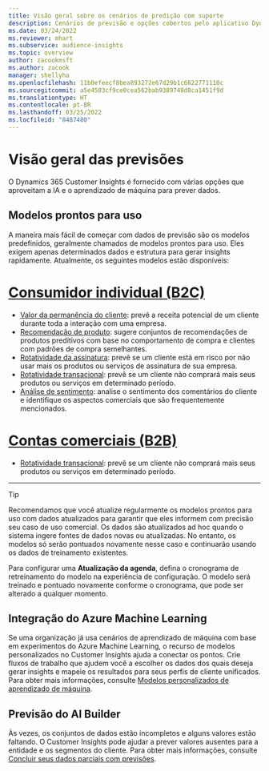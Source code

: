 ```yaml
---
title: Visão geral sobre os cenários de predição com suporte
description: Cenários de previsão e opções cobertos pelo aplicativo Dynamics 365 Customer Insights.
ms.date: 03/24/2022
ms.reviewer: mhart
ms.subservice: audience-insights
ms.topic: overview
author: zacookmsft
ms.author: zacook
manager: shellyha
ms.openlocfilehash: 11b0efeecf8bea893272e67d29b1c6622771110c
ms.sourcegitcommit: a5e4503cf9ce0cea562bab9389748d8ca1451f9d
ms.translationtype: HT
ms.contentlocale: pt-BR
ms.lasthandoff: 03/25/2022
ms.locfileid: "8487480"
---
```

# <a name="predictions-overview"></a>Visão geral das previsões

O Dynamics 365 Customer Insights é fornecido com várias opções que aproveitam a IA e o aprendizado de máquina para prever dados. 

## <a name="out-of-box-models"></a>Modelos prontos para uso

A maneira mais fácil de começar com dados de previsão são os modelos predefinidos, geralmente chamados de modelos prontos para uso. Eles exigem apenas determinados dados e estrutura para gerar insights rapidamente. Atualmente, os seguintes modelos estão disponíveis: 

# <a name="individual-consumers-b-to-c"></a>[Consumidor individual (B2C)](#tab/b2c)

- [Valor da permanência do cliente](predict-customer-lifetime-value.md): prevê a receita potencial de um cliente durante toda a interação com uma empresa.
- [Recomendação de produto](predict-product-recommendation.md): sugere conjuntos de recomendações de produtos preditivos com base no comportamento de compra e clientes com padrões de compra semelhantes.
- [Rotatividade da assinatura](predict-subscription-churn.md): prevê se um cliente está em risco por não usar mais os produtos ou serviços de assinatura de sua empresa.
- [Rotatividade transacional](predict-transactional-churn.md): prevê se um cliente não comprará mais seus produtos ou serviços em determinado período.
- [Análise de sentimento](sentiment-analysis.md): analise o sentimento dos comentários do cliente e identifique os aspectos comerciais que são frequentemente mencionados.

# <a name="business-accounts-b-to-b"></a>[Contas comerciais (B2B)](#tab/b2b)

- [Rotatividade transacional](predict-transactional-churn.md): prevê se um cliente não comprará mais seus produtos ou serviços em determinado período.

---

> [!TIP]
> Recomendamos que você atualize regularmente os modelos prontos para uso com dados atualizados para garantir que eles informem com precisão seu caso de uso comercial. Os dados são atualizados ad hoc quando o sistema ingere fontes de dados novas ou atualizadas. No entanto, os modelos só serão pontuados novamente nesse caso e continuarão usando os dados de treinamento existentes.
> 
> Para configurar uma **Atualização da agenda**, defina o cronograma de retreinamento do modelo na experiência de configuração. O modelo será treinado e pontuado novamente conforme o cronograma, que pode ser alterado a qualquer momento.


## <a name="azure-machine-learning-integration"></a>Integração do Azure Machine Learning

Se uma organização já usa cenários de aprendizado de máquina com base em experimentos do Azure Machine Learning, o recurso de modelos personalizados no Customer Insights ajuda a conectar os pontos. Crie fluxos de trabalho que ajudem você a escolher os dados dos quais deseja gerar insights e mapeie os resultados para seus perfis de cliente unificados. Para obter mais informações, consulte [Modelos personalizados de aprendizado de máquina](custom-models.md).

## <a name="ai-builder-prediction"></a>Previsão do AI Builder

Às vezes, os conjuntos de dados estão incompletos e alguns valores estão faltando. O Customer Insights pode ajudar a prever valores ausentes para a entidade e os segmentos do cliente. Para obter mais informações, consulte [Concluir seus dados parciais com previsões](predictions.md).
